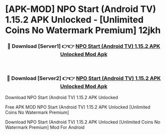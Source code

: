 # [APK-MOD] NPO Start (Android TV) 1.15.2 APK Unlocked - [Unlimited Coins No Watermark Premium] 12jkh



<div align="center">
<h3>🔴 Download [Server1] 👉👉 <a href="https://momento.my/?title=NPO_Start_(Android_TV)_1.15.2_APK_Unlocked">NPO Start (Android TV) 1.15.2 APK Unlocked Mod Apk</a></h3><br>

<h3>🔴 Download [Server2] 👉👉 <a href="https://momento.my/?title=NPO_Start_(Android_TV)_1.15.2_APK_Unlocked">NPO Start (Android TV) 1.15.2 APK Unlocked Mod Apk</a></h3>
</div>



Download NPO Start (Android TV) 1.15.2 APK Unlocked 

Free APK MOD NPO Start (Android TV) 1.15.2 APK Unlocked [Unlimited Coins No Watermark Premium]

Download NPO Start (Android TV) 1.15.2 APK Unlocked [Unlimited Coins No Watermark Premium] Mod For Android

